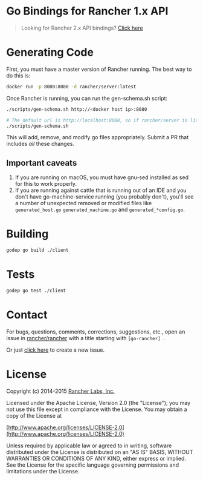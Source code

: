 # Go Bindings for Rancher 1.x API

> Looking for Rancher 2.x API bindings?  [Click here](https://github.com/rancher/types)

# Generating Code
First, you must have a master version of Rancher running. The best way to do this is:
```sh
docker run -p 8080:8080 -d rancher/server:latest
```

Once Rancher is running, you can run the gen-schema.sh script:
```sh
./scripts/gen-schema.sh http://<docker host ip>:8080

# The default url is http://localhost:8080, so if rancher/server is listening on localhost, you can omit the url:
./scripts/gen-schema.sh
```

This will add, remove, and modify go files appropriately. Submit a PR that includes *all* these changes.

## Important caveats
1. If you are running on macOS, you must have gnu-sed installed as sed for this to work properly.
2. If you are running against cattle that is running out of an IDE and you don't have go-machine-service running (you probably don't), you'll see a number of unexpected removed or modified files like `generated_host.go` `generated_machine.go` and `generated_*config.go`.

# Building

```sh
godep go build ./client
```

# Tests

```sh
godep go test ./client
```
# Contact
For bugs, questions, comments, corrections, suggestions, etc., open an issue in
 [rancher/rancher](//github.com/rancher/rancher/issues) with a title starting with `[go-rancher] `.

Or just [click here](//github.com/rancher/rancher/issues/new?title=%5Bgo-rancher%5D%20) to create a new issue.


# License
Copyright (c) 2014-2015 [Rancher Labs, Inc.](http://rancher.com)

Licensed under the Apache License, Version 2.0 (the "License");
you may not use this file except in compliance with the License.
You may obtain a copy of the License at

[http://www.apache.org/licenses/LICENSE-2.0](http://www.apache.org/licenses/LICENSE-2.0)

Unless required by applicable law or agreed to in writing, software
distributed under the License is distributed on an "AS IS" BASIS,
WITHOUT WARRANTIES OR CONDITIONS OF ANY KIND, either express or implied.
See the License for the specific language governing permissions and
limitations under the License.

